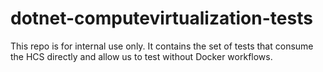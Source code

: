 # dotnet-computevirtualization-tests
This repo is for internal use only. It contains the set of tests that consume the HCS directly and allow us to test without Docker workflows.
